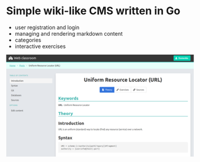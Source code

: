 # Simple wiki-like CMS written in Go

- user registration and login
- managing and rendering markdown content
- categories
- interactive exercises

![Screenshot of website](doc/screen.png)